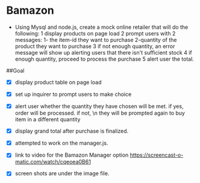 # Bamazon
* Using Mysql and node.js, create a mock online retailer that will do the following:
    1 display products on page load
    2 prompt users with 2 messages:
        1- the item-id they want to purchase
        2-quantity of the product they want to purchase
    3 if not enough quantity, an error message will show up alerting users that there isn't sufficient stock
    4 if enough quantity, proceed to process the purchase
    5 alert user the total.

##Goal
-[x] display product table on page load
-[x] set up inquirer to prompt users to make choice
-[x] alert user whether the quantity they have chosen will be met. if yes, order will be processed. if not, \n
     they will be prompted again to buy item in a different quantity

-[x] display grand total after purchase is finalized.
-[x] attempted to work on the manager.js.
-[x] link to video for the Bamazon Manager option https://screencast-o-matic.com/watch/cqeoea0B61
-[x] screen shots are under the image file.
